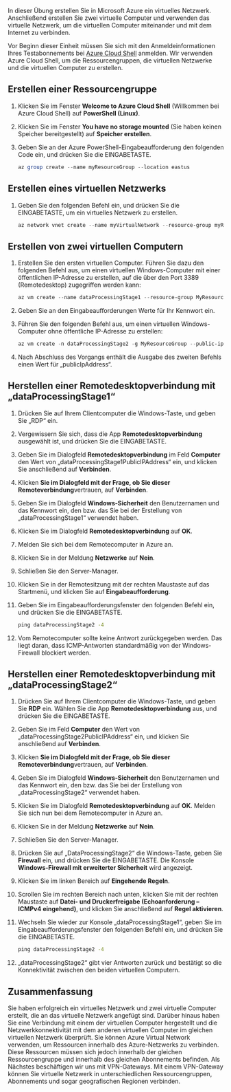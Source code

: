 In dieser Übung erstellen Sie in Microsoft Azure ein virtuelles Netzwerk. Anschließend erstellen Sie zwei virtuelle Computer und verwenden das virtuelle Netzwerk, um die virtuellen Computer miteinander und mit dem Internet zu verbinden.

Vor Beginn dieser Einheit müssen Sie sich mit den Anmeldeinformationen Ihres Testabonnements bei [Azure Cloud Shell](https://shell.azure.com) anmelden. Wir verwenden Azure Cloud Shell, um die Ressourcengruppen, die virtuellen Netzwerke und die virtuellen Computer zu erstellen.

## <a name="create-a-resource-group"></a>Erstellen einer Ressourcengruppe

1. Klicken Sie im Fenster **Welcome to Azure Cloud Shell** (Willkommen bei Azure Cloud Shell) auf **PowerShell (Linux)**.

1. Klicken Sie im Fenster **You have no storage mounted** (Sie haben keinen Speicher bereitgestellt) auf **Speicher erstellen**.

1. Geben Sie an der Azure PowerShell-Eingabeaufforderung den folgenden Code ein, und drücken Sie die EINGABETASTE.

    ```PowerShell
    az group create --name myResourceGroup --location eastus
    ```

## <a name="create-a-virtual-network"></a>Erstellen eines virtuellen Netzwerks

1. Geben Sie den folgenden Befehl ein, und drücken Sie die EINGABETASTE, um ein virtuelles Netzwerk zu erstellen.

    ```PowerShell
    az network vnet create --name myVirtualNetwork --resource-group myResourceGroup --subnet-name default
    ```

## <a name="create-two-virtual-machines"></a>Erstellen von zwei virtuellen Computern

1. Erstellen Sie den ersten virtuellen Computer. Führen Sie dazu den folgenden Befehl aus, um einen virtuellen Windows-Computer mit einer öffentlichen IP-Adresse zu erstellen, auf die über den Port 3389 (Remotedesktop) zugegriffen werden kann:

    ``` PowerShell
    az vm create --name dataProcessingStage1 --resource-group MyResourceGroup --admin-username "DataAdmin"--image Win2016Datacenter
    ```

1. Geben Sie an den Eingabeaufforderungen Werte für Ihr Kennwort ein.

1. Führen Sie den folgenden Befehl aus, um einen virtuellen Windows-Computer ohne öffentliche IP-Adresse zu erstellen:

    ```PowerShell
    az vm create -n dataProcessingStage2 -g MyResourceGroup --public-ip-address '' --admin-username "DataAdmin"--image Win2016Datacenter
    ```

1. Nach Abschluss des Vorgangs enthält die Ausgabe des zweiten Befehls einen Wert für „publicIpAddress“.

## <a name="connect-to-dataprocessingstage1-using-remote-desktop"></a>Herstellen einer Remotedesktopverbindung mit „dataProcessingStage1“

1. Drücken Sie auf Ihrem Clientcomputer die Windows-Taste, und geben Sie „RDP“ ein.

1. Vergewissern Sie sich, dass die App **Remotedesktopverbindung** ausgewählt ist, und drücken Sie die EINGABETASTE.

1. Geben Sie im Dialogfeld **Remotedesktopverbindung** im Feld **Computer** den Wert von „dataProcessingStage1PublicIPAddress“ ein, und klicken Sie anschließend auf **Verbinden**.

1. Klicken **Sie im Dialogfeld mit der Frage, ob Sie dieser Remoteverbindung**vertrauen, auf **Verbinden**.

1. Geben Sie im Dialogfeld **Windows-Sicherheit** den Benutzernamen und das Kennwort ein, den bzw. das Sie bei der Erstellung von „dataProcessingStage1“ verwendet haben.

1. Klicken Sie im Dialogfeld **Remotedesktopverbindung** auf **OK**.

1. Melden Sie sich bei dem Remotecomputer in Azure an.

1. Klicken Sie in der Meldung **Netzwerke** auf **Nein**.

1. Schließen Sie den Server-Manager.

1. Klicken Sie in der Remotesitzung mit der rechten Maustaste auf das Startmenü, und klicken Sie auf **Eingabeaufforderung**.

1. Geben Sie im Eingabeaufforderungsfenster den folgenden Befehl ein, und drücken Sie die EINGABETASTE.

    ```cmd
    ping dataProcessingStage2 -4
    ```

1. Vom Remotecomputer sollte keine Antwort zurückgegeben werden. Das liegt daran, dass ICMP-Antworten standardmäßig von der Windows-Firewall blockiert werden.

## <a name="connect-to-dataprocessingstage2-using-remote-desktop"></a>Herstellen einer Remotedesktopverbindung mit „dataProcessingStage2“

1. Drücken Sie auf Ihrem Clientcomputer die Windows-Taste, und geben Sie **RDP** ein. Wählen Sie die App **Remotedesktopverbindung** aus, und drücken Sie die EINGABETASTE.

1. Geben Sie im Feld **Computer** den Wert von „dataProcessingStage2PublicIPAddress“ ein, und klicken Sie anschließend auf **Verbinden**.

1. Klicken **Sie im Dialogfeld mit der Frage, ob Sie dieser Remoteverbindung**vertrauen, auf **Verbinden**.

1. Geben Sie im Dialogfeld **Windows-Sicherheit** den Benutzernamen und das Kennwort ein, den bzw. das Sie bei der Erstellung von „dataProcessingStage2“ verwendet haben.

1. Klicken Sie im Dialogfeld **Remotedesktopverbindung** auf **OK**. Melden Sie sich nun bei dem Remotecomputer in Azure an.

1. Klicken Sie in der Meldung **Netzwerke** auf **Nein**.

1. Schließen Sie den Server-Manager.

1. Drücken Sie auf „DataProcessingStage2“ die Windows-Taste, geben Sie **Firewall** ein, und drücken Sie die EINGABETASTE. Die Konsole **Windows-Firewall mit erweiterter Sicherheit** wird angezeigt.

1. Klicken Sie im linken Bereich auf **Eingehende Regeln**.

1. Scrollen Sie im rechten Bereich nach unten, klicken Sie mit der rechten Maustaste auf **Datei- und Druckerfreigabe (Echoanforderung – ICMPv4 eingehend)**, und klicken Sie anschließend auf **Regel aktivieren**.

1. Wechseln Sie wieder zur Konsole „dataProcessingStage1“, geben Sie im Eingabeaufforderungsfenster den folgenden Befehl ein, und drücken Sie die EINGABETASTE.

    ```cmd
    ping dataProcessingStage2 -4
    ```

1. „dataProcessingStage2“ gibt vier Antworten zurück und bestätigt so die Konnektivität zwischen den beiden virtuellen Computern.

## <a name="summary"></a>Zusammenfassung

Sie haben erfolgreich ein virtuelles Netzwerk und zwei virtuelle Computer erstellt, die an das virtuelle Netzwerk angefügt sind. Darüber hinaus haben Sie eine Verbindung mit einem der virtuellen Computer hergestellt und die Netzwerkkonnektivität mit dem anderen virtuellen Computer im gleichen virtuellen Netzwerk überprüft. Sie können Azure Virtual Network verwenden, um Ressourcen innerhalb des Azure-Netzwerks zu verbinden. Diese Ressourcen müssen sich jedoch innerhalb der gleichen Ressourcengruppe und innerhalb des gleichen Abonnements befinden. Als Nächstes beschäftigen wir uns mit VPN-Gateways. Mit einem VPN-Gateway können Sie virtuelle Netzwerk in unterschiedlichen Ressourcengruppen, Abonnements und sogar geografischen Regionen verbinden.
